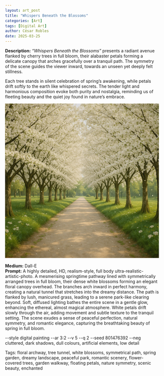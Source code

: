 ```yaml
---
layout: art_post
title: "Whispers Beneath the Blossoms"
categories: [Art]
tags: [Digital Art]
author: César Robles
date: 2025-03-25
---
```

**Description:** *“Whispers Beneath the Blossoms”* presents a radiant avenue flanked by cherry trees in full bloom, their alabaster petals forming a delicate canopy that arches gracefully over a tranquil path. The symmetry of the scene guides the viewer inward, towards an unseen yet deeply felt stillness.

Each tree stands in silent celebration of spring’s awakening, while petals drift softly to the earth like whispered secrets. The tender light and harmonious composition evoke both purity and nostalgia, reminding us of fleeting beauty and the quiet joy found in nature’s embrace.

![Whispers Beneath the Blossoms](/imag/digital_art/whispers_beneath_the_blossoms.png)

**Medium:** Dall-E\
**Prompt:** A highly detailed, HD, realism-style,  full body ultra-realistic-artistic-photo. A mesmerising springtime pathway lined with symmetrically arranged trees in full bloom, their dense white blossoms forming an elegant floral canopy overhead. The branches arch inward in perfect harmony, creating a natural tunnel that stretches into the dreamy distance. The path is flanked by lush, manicured grass, leading to a serene park-like clearing beyond. Soft, diffused lighting bathes the entire scene in a gentle glow, enhancing the ethereal, almost magical atmosphere. White petals drift slowly through the air, adding movement and subtle texture to the tranquil setting. The scene exudes a sense of peaceful perfection, natural symmetry, and romantic elegance, capturing the breathtaking beauty of spring in full bloom.

--style digital painting --ar 3:2 --v 5 --q 2 --seed 801476392 --neg cluttered, dark shadows, dull colours, artificial elements, low detail

Tags: floral archway, tree tunnel, white blossoms, symmetrical path, spring garden, dreamy landscape, peaceful park, romantic scenery, flower-covered trees, garden walkway, floating petals, nature symmetry, scenic beauty, enchanted